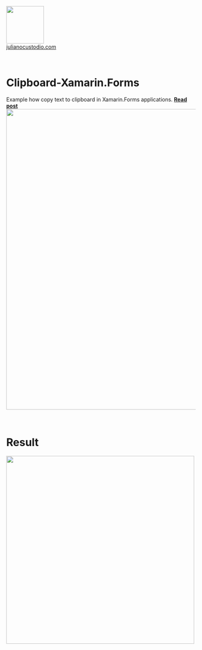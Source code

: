 


  <a href="http://julianocustodio.com" target="_blank"><image width="100px" src="https://julianocustodiosite.files.wordpress.com/2017/02/cropped-logojuliano.png?w=300&h=300&crop=1"/></a>
 <br/><a href="http://julianocustodio.com">julianocustodio.com</a>

 
<br/>


# Clipboard-Xamarin.Forms
Example how copy text to clipboard in Xamarin.Forms applications.
<a href="https://julianocustodio.com/2018/05/24/clipboard/" target="_blank"><b> Read post</b></a></br> 
<a href="https://julianocustodio.com/2018/05/24/clipboard/">
<image width="800px" src="https://julianocustodiosite.files.wordpress.com/2018/05/wallclipboard.png?w=768"/></a>

<br/>


# Result
<p>
  <image height="500px"src="https://julianocustodiosite.files.wordpress.com/2018/05/ezgif-com-gif-maker-11.gif?w=400&h=633"/>  
</p>



